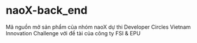 # naoX-back_end
 Mã nguồn mở sản phẩm của nhóm naoX dự thi Developer Circles Vietnam Innovation Challenge với đề tài của công ty FSI & EPU
